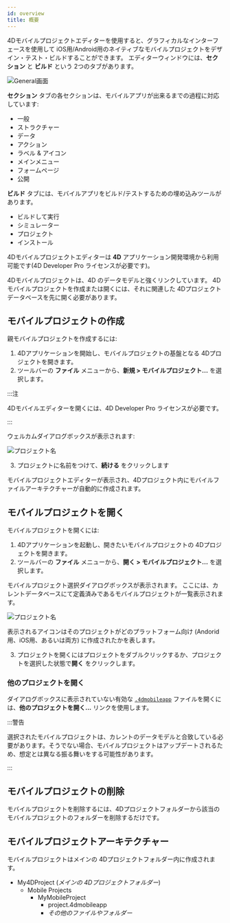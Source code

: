 ```yaml
---
id: overview
title: 概要
---
```



4Dモバイルプロジェクトエディターを使用すると、グラフィカルなインターフェースを使用して iOS用/Android用のネイティブなモバイルプロジェクトをデザイン・テスト・ビルドすることができます。 エディターウィンドウには、**セクション** と **ビルド** という 2つのタブがあります。

![General画面](img/General-section-4D-for-iOS.png)

**セクション** タブの各セクションは、モバイルアプリが出来るまでの過程に対応しています:

* 一般
* ストラクチャー
* データ
* アクション
* ラベル & アイコン
* メインメニュー
* フォームページ
* 公開

**ビルド** タブには、モバイルアプリをビルド/テストするための埋め込みツールがあります。

* ビルドして実行
* シミュレーター
* プロジェクト
* インストール

4Dモバイルプロジェクトエディターは **4D** アプリケーション開発環境から利用可能です(4D Developer Pro ライセンスが必要です)。

4Dモバイルプロジェクトは、4D のデータモデルと強くリンクしています。 4Dモバイルプロジェクトを作成または開くには、それに関連した 4Dプロジェクトデータベースを先に開く必要があります。


## モバイルプロジェクトの作成

親モバイルプロジェクトを作成するには:

1. 4Dアプリケーションを開始し、モバイルプロジェクトの基盤となる 4Dプロジェクトを開きます。
2. ツールバーの **ファイル** メニューから、**新規 > モバイルプロジェクト...** を選択します。

:::注

4Dモバイルエディターを開くには、4D Developer Pro ライセンスが必要です。

:::

ウェルカムダイアログボックスが表示されます:

![プロジェクト名](img/new-project.png)

3. プロジェクトに名前をつけて、**続ける** をクリックします

モバイルプロジェクトエディターが表示され、4Dプロジェクト内にモバイルファイルアーキテクチャーが自動的に作成されます。

## モバイルプロジェクトを開く

モバイルプロジェクトを開くには:

1. 4Dアプリケーションを起動し、開きたいモバイルプロジェクトの 4Dプロジェクトを開きます。
2. ツールバーの **ファイル** メニューから、**開く > モバイルプロジェクト...** を選択します。

モバイルプロジェクト選択ダイアログボックスが表示されます。 ここには、カレントデータベースにて定義済みであるモバイルプロジェクトが一覧表示されます。

![プロジェクト名](img/select-project.png)

表示されるアイコンはそのプロジェクトがどのプラットフォーム向け (Andorid 用、iOS用、あるいは両方) に作成されたかを表します。

3. プロジェクトを開くにはプロジェクトをダブルクリックするか、プロジェクトを選択した状態で**開く** をクリックします。

### 他のプロジェクトを開く

ダイアログボックスに表示されていない有効な [`.4dmobileapp`](#mobile-project-architecture) ファイルを開くには、**他のプロジェクトを開く...** リンクを使用します。

:::警告

選択されたモバイルプロジェクトは、カレントのデータモデルと合致している必要があります。そうでない場合、モバイルプロジェクトはアップデートされるため、想定とは異なる振る舞いをする可能性があります。

:::

## モバイルプロジェクトの削除

モバイルプロジェクトを削除するには、4Dプロジェクトフォルダーから該当のモバイルプロジェクトのフォルダーを削除するだけです。


## モバイルプロジェクトアーキテクチャー

モバイルプロジェクトはメインの 4Dプロジェクトフォルダー内に作成されます。

- My4DProject (*メインの 4Dプロジェクトフォルダー*)
    + Mobile Projects
        * MyMobileProject
            - project.4dmobileapp
            - *その他のファイルやフォルダー*


